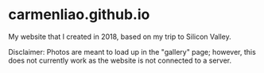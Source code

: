 # carmenliao.github.io
My website that I created in 2018, based on my trip to Silicon Valley. 

Disclaimer: Photos are meant to load up in the "gallery" page; however, this does not currently work as the website is not connected to a server. 
